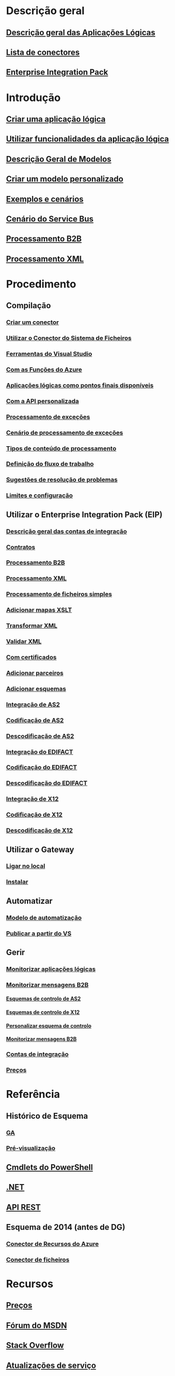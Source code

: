 # Descrição geral
## [Descrição geral das Aplicações Lógicas](../app-service-logic/app-service-logic-what-are-logic-apps.md?toc=%2fazure%2flogic-apps%2ftoc.json)
## [Lista de conectores](../connectors/apis-list.md?toc=%2fazure%2flogic-apps%2ftoc.json)
## [Enterprise Integration Pack](../app-service-logic/app-service-logic-enterprise-integration-overview.md?toc=%2fazure%2flogic-apps%2ftoc.json)

# Introdução
## [Criar uma aplicação lógica](../app-service-logic/app-service-logic-create-a-logic-app.md?toc=%2fazure%2flogic-apps%2ftoc.json)
## [Utilizar funcionalidades da aplicação lógica](../app-service-logic/app-service-logic-use-logic-app-features.md?toc=%2fazure%2flogic-apps%2ftoc.json)
## [Descrição Geral de Modelos](../app-service-logic/app-service-logic-use-logic-app-templates.md?toc=%2fazure%2flogic-apps%2ftoc.json)
## [Criar um modelo personalizado](../app-service-logic/app-service-logic-arm-provision.md?toc=%2fazure%2flogic-apps%2ftoc.json)
## [Exemplos e cenários](../app-service-logic/app-service-logic-examples-and-scenarios.md?toc=%2fazure%2flogic-apps%2ftoc.json)
## [Cenário do Service Bus](../app-service-logic/app-service-logic-scenario-function-sb-trigger.md?toc=%2fazure%2flogic-apps%2ftoc.json)
## [Processamento B2B](../app-service-logic/app-service-logic-enterprise-integration-b2b.md?toc=%2fazure%2flogic-apps%2ftoc.json)
## [Processamento XML](../app-service-logic/app-service-logic-enterprise-integration-xml.md?toc=%2fazure%2flogic-apps%2ftoc.json)

# Procedimento
## Compilação
### [Criar um conector](../app-service-logic/app-service-logic-create-api-app.md?toc=%2fazure%2flogic-apps%2ftoc.json)
### [Utilizar o Conector do Sistema de Ficheiros](../app-service-logic/app-service-logic-use-file-connector.md?toc=%2fazure%2flogic-apps%2ftoc.json)
### [Ferramentas do Visual Studio](../app-service-logic/app-service-logic-deploy-from-vs.md?toc=%2fazure%2flogic-apps%2ftoc.json)
### [Com as Funções do Azure](../app-service-logic/app-service-logic-azure-functions.md?toc=%2fazure%2flogic-apps%2ftoc.json)
### [Aplicações lógicas como pontos finais disponíveis](../app-service-logic/app-service-logic-http-endpoint.md?toc=%2fazure%2flogic-apps%2ftoc.json)
### [Com a API personalizada](../app-service-logic/app-service-logic-custom-hosted-api.md?toc=%2fazure%2flogic-apps%2ftoc.json)
### [Processamento de exceções](../app-service-logic/app-service-logic-exception-handling.md?toc=%2fazure%2flogic-apps%2ftoc.json)
### [Cenário de processamento de exceções](../app-service-logic/app-service-logic-scenario-error-and-exception-handling.md?toc=%2fazure%2flogic-apps%2ftoc.json)
### [Tipos de conteúdo de processamento](../app-service-logic/app-service-logic-content-type.md?toc=%2fazure%2flogic-apps%2ftoc.json)
### [Definição do fluxo de trabalho](../app-service-logic/app-service-logic-author-definitions.md?toc=%2fazure%2flogic-apps%2ftoc.json)
### [Sugestões de resolução de problemas](../app-service-logic/app-service-logic-diagnosing-failures.md?toc=%2fazure%2flogic-apps%2ftoc.json)
### [Limites e configuração](../app-service-logic/app-service-logic-limits-and-config.md?toc=%2fazure%2flogic-apps%2ftoc.json)


## Utilizar o Enterprise Integration Pack (EIP)
### [Descrição geral das contas de integração](../app-service-logic/app-service-logic-enterprise-integration-create-integration-account.md?toc=%2fazure%2flogic-apps%2ftoc.json)
### [Contratos](../app-service-logic/app-service-logic-enterprise-integration-agreements.md?toc=%2fazure%2flogic-apps%2ftoc.json)
### [Processamento B2B](../app-service-logic/app-service-logic-enterprise-integration-b2b.md?toc=%2fazure%2flogic-apps%2ftoc.json)
### [Processamento XML](../app-service-logic/app-service-logic-enterprise-integration-xml.md?toc=%2fazure%2flogic-apps%2ftoc.json)
### [Processamento de ficheiros simples](../app-service-logic/app-service-logic-enterprise-integration-flatfile.md?toc=%2fazure%2flogic-apps%2ftoc.json)
### [Adicionar mapas XSLT](../app-service-logic/app-service-logic-enterprise-integration-maps.md?toc=%2fazure%2flogic-apps%2ftoc.json)
### [Transformar XML](../app-service-logic/app-service-logic-enterprise-integration-transform.md?toc=%2fazure%2flogic-apps%2ftoc.json)
### [Validar XML](../app-service-logic/app-service-logic-enterprise-integration-xml-validation.md?toc=%2fazure%2flogic-apps%2ftoc.json)
### [Com certificados](../app-service-logic/app-service-logic-enterprise-integration-certificates.md?toc=%2fazure%2flogic-apps%2ftoc.json)
### [Adicionar parceiros](../app-service-logic/app-service-logic-enterprise-integration-partners.md?toc=%2fazure%2flogic-apps%2ftoc.json)
### [Adicionar esquemas](../app-service-logic/app-service-logic-enterprise-integration-schemas.md?toc=%2fazure%2flogic-apps%2ftoc.json)
### [Integração de AS2](../app-service-logic/app-service-logic-enterprise-integration-as2.md?toc=%2fazure%2flogic-apps%2ftoc.json)
### [Codificação de AS2](../app-service-logic/app-service-logic-enterprise-integration-as2-encode.md?toc=%2fazure%2flogic-apps%2ftoc.json)
### [Descodificação de AS2](../app-service-logic/app-service-logic-enterprise-integration-as2-decode.md?toc=%2fazure%2flogic-apps%2ftoc.json)
### [Integração do EDIFACT](../app-service-logic/app-service-logic-enterprise-integration-edifact.md?toc=%2fazure%2flogic-apps%2ftoc.json)
### [Codificação do EDIFACT](../app-service-logic/app-service-logic-enterprise-integration-edifact-encode.md?toc=%2fazure%2flogic-apps%2ftoc.json)
### [Descodificação do EDIFACT](../app-service-logic/app-service-logic-enterprise-integration-edifact-decode.md?toc=%2fazure%2flogic-apps%2ftoc.json)
### [Integração de X12](../app-service-logic/app-service-logic-enterprise-integration-x12.md?toc=%2fazure%2flogic-apps%2ftoc.json)
### [Codificação de X12](../app-service-logic/app-service-logic-enterprise-integration-x12-encode.md?toc=%2fazure%2flogic-apps%2ftoc.json)
### [Descodificação de X12](../app-service-logic/app-service-logic-enterprise-integration-x12-decode.md?toc=%2fazure%2flogic-apps%2ftoc.json)


## Utilizar o Gateway
### [Ligar no local](../app-service-logic/app-service-logic-gateway-connection.md?toc=%2fazure%2flogic-apps%2ftoc.json)
### [Instalar](../app-service-logic/app-service-logic-gateway-install.md?toc=%2fazure%2flogic-apps%2ftoc.json)

## Automatizar
### [Modelo de automatização](../app-service-logic/app-service-logic-create-deploy-template.md?toc=%2fazure%2flogic-apps%2ftoc.json)
### [Publicar a partir do VS](../app-service-logic/app-service-logic-deploy-from-vs.md?toc=%2fazure%2flogic-apps%2ftoc.json)

## Gerir
### [Monitorizar aplicações lógicas](../app-service-logic/app-service-logic-monitor-your-logic-apps.md?toc=%2fazure%2flogic-apps%2ftoc.json)
### [Monitorizar mensagens B2B](../app-service-logic/app-service-logic-monitor-b2b-message.md?toc=%2fazure%2flogic-apps%2ftoc.json)
#### [Esquemas de controlo de AS2](../app-service-logic/app-service-logic-track-integration-account-as2-tracking-shemas.md?toc=%2fazure%2flogic-apps%2ftoc.json)
#### [Esquemas de controlo de X12](../app-service-logic/app-service-logic-track-integration-account-x12-tracking-shemas.md?toc=%2fazure%2flogic-apps%2ftoc.json)
#### [Personalizar esquema de controlo](../app-service-logic/app-service-logic-track-integration-account-custom-tracking-shema.md?toc=%2fazure%2flogic-apps%2ftoc.json)
#### [Monitorizar mensagens B2B](../app-service-logic/app-service-logic-track-b2b-messages-omsportal.md?toc=%2fazure%2flogic-apps%2ftoc.json)

### [Contas de integração](../app-service-logic/app-service-logic-enterprise-integration-accounts.md?toc=%2fazure%2flogic-apps%2ftoc.json)
### [Preços](../app-service-logic/app-service-logic-pricing.md?toc=%2fazure%2flogic-apps%2ftoc.json)

# Referência
## Histórico de Esquema
### [GA](../app-service-logic/app-service-logic-schema-2016-04-01.md?toc=%2fazure%2flogic-apps%2ftoc.json)
### [Pré-visualização](../app-service-logic/app-service-logic-schema-2015-08-01.md?toc=%2fazure%2flogic-apps%2ftoc.json)

## [Cmdlets do PowerShell](/powershell/resourcemanager/)
## [.NET](https://msdn.microsoft.com/library/azure/mt416943)
## [API REST](/rest/api/logic/)

## Esquema de 2014 (antes de DG)
### [Conector de Recursos do Azure](../app-service-logic/app-service-logic-connector-azure-resource.md?toc=%2fazure%2flogic-apps%2ftoc.json)
### [Conector de ficheiros](../app-service-logic/app-service-logic-connector-file.md?toc=%2fazure%2flogic-apps%2ftoc.json)

# Recursos
## [Preços](https://azure.microsoft.com/pricing/details/logic-apps/)  
## [Fórum do MSDN](https://social.msdn.microsoft.com/Forums/azure/en-US/home?forum=azurelogicapps)
## [Stack Overflow](http://stackoverflow.com/questions/tagged/azure-logic-apps)
## [Atualizações de serviço](https://azure.microsoft.com/updates/?product=logic-apps)


<!--HONumber=Nov16_HO4-->


